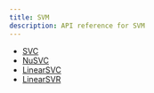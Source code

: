 ```yaml
---
title: SVM
description: API reference for SVM
---
```


- [SVC](SVC)
- [NuSVC](NuSVC)
- [LinearSVC](LinearSVC)
- [LinearSVR](LinearSVR)
